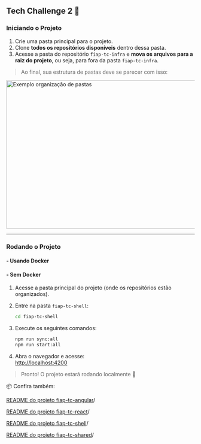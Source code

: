 ## Tech Challenge 2 🚀

### Iniciando o Projeto

1. Crie uma pasta principal para o projeto.
2. Clone **todos os repositórios disponíveis** dentro dessa pasta.
3. Acesse a pasta do repositório `fiap-tc-infra` e **mova os arquivos para a raiz do projeto**, ou seja, para fora da pasta `fiap-tc-infra`.

> Ao final, sua estrutura de pastas deve se parecer com isso:

<img width="628" height="396" alt="Exemplo organização de pastas" src="https://github.com/user-attachments/assets/345b1238-038d-4d82-9828-b7b7082dafd9" />

---

### Rodando o Projeto

#### - Usando Docker


#### - Sem Docker

1. Acesse a pasta principal do projeto (onde os repositórios estão organizados).
2. Entre na pasta `fiap-tc-shell`:  
   ```bash
   cd fiap-tc-shell
   ```
3. Execute os seguintes comandos:
   ```bash
   npm run sync:all
   npm run start:all
   ```

4. Abra o navegador e acesse:  
   [http://localhost:4200](http://localhost:4200)

> Pronto! O projeto estará rodando localmente 🎉


📦 Confira também: 

[README do projeto fiap-tc-angular](https://github.com/fiap-pos-front-end/fiap-tc-angular/blob/main/README.md)/

[README do projeto fiap-tc-react](https://github.com/fiap-pos-front-end/fiap-tc-react/blob/main/README.md)/

[README do projeto fiap-tc-shell](https://github.com/fiap-pos-front-end/fiap-tc-shell/blob/main/README.md)/

[README do projeto fiap-tc-shared](https://github.com/fiap-pos-front-end/fiap-tc-shared/blob/main/README.md)/
